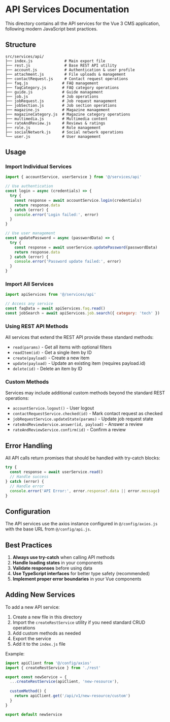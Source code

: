 # API Services Documentation

This directory contains all the API services for the Vue 3 CMS application, following modern JavaScript best practices.

## Structure

```
src/services/api/
├── index.js              # Main export file
├── rest.js               # Base REST API utility
├── account.js            # Authentication & user profile
├── attachment.js         # File uploads & management
├── contactRequest.js     # Contact request operations
├── faq.js               # FAQ management
├── faqCategory.js       # FAQ category operations
├── guide.js             # Guide management
├── job.js               # Job operations
├── jobRequest.js        # Job request management
├── jobSection.js        # Job section operations
├── magazine.js          # Magazine management
├── magazineCategory.js  # Magazine category operations
├── multimedia.js        # Multimedia content
├── rateAndReview.js     # Reviews & ratings
├── role.js              # Role management
├── socialNetwork.js     # Social network operations
└── user.js              # User management
```

## Usage

### Import Individual Services

```javascript
import { accountService, userService } from '@/services/api'

// Use authentication
const login = async (credentials) => {
  try {
    const response = await accountService.login(credentials)
    return response.data
  } catch (error) {
    console.error('Login failed:', error)
  }
}

// Use user management
const updatePassword = async (passwordData) => {
  try {
    const response = await userService.updatePassword(passwordData)
    return response.data
  } catch (error) {
    console.error('Password update failed:', error)
  }
}
```

### Import All Services

```javascript
import apiServices from '@/services/api'

// Access any service
const faqData = await apiServices.faq.read()
const jobSearch = await apiServices.job.search({ category: 'tech' })
```

### Using REST API Methods

All services that extend the REST API provide these standard methods:

- `read(params)` - Get all items with optional filters
- `readItem(id)` - Get a single item by ID
- `create(payload)` - Create a new item
- `update(payload)` - Update an existing item (requires payload.id)
- `delete(id)` - Delete an item by ID

### Custom Methods

Services may include additional custom methods beyond the standard REST operations:

- `accountService.logout()` - User logout
- `contactRequestService.checked(id)` - Mark contact request as checked
- `jobRequestService.updateState(params)` - Update job request state
- `rateAndReviewService.answer(id, payload)` - Answer a review
- `rateAndReviewService.confirm(id)` - Confirm a review

## Error Handling

All API calls return promises that should be handled with try-catch blocks:

```javascript
try {
  const response = await userService.read()
  // Handle success
} catch (error) {
  // Handle error
  console.error('API Error:', error.response?.data || error.message)
}
```

## Configuration

The API services use the axios instance configured in `@/config/axios.js` with the base URL from `@/config/api.js`.

## Best Practices

1. **Always use try-catch** when calling API methods
2. **Handle loading states** in your components
3. **Validate responses** before using data
4. **Use TypeScript interfaces** for better type safety (recommended)
5. **Implement proper error boundaries** in your Vue components

## Adding New Services

To add a new API service:

1. Create a new file in this directory
2. Import the `createRestService` utility if you need standard CRUD operations
3. Add custom methods as needed
4. Export the service
5. Add it to the `index.js` file

Example:

```javascript
import apiClient from '@/config/axios'
import { createRestService } from './rest'

export const newService = {
  ...createRestService(apiClient, 'new-resource'),
  
  customMethod() {
    return apiClient.get('/api/v1/new-resource/custom')
  }
}

export default newService
```
